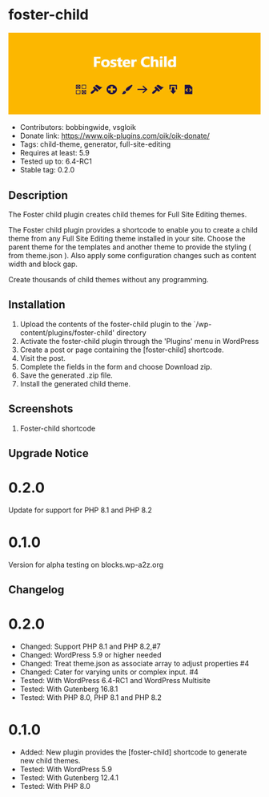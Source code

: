 # foster-child 
![banner](assets/foster-child-banner-772x250.jpg)
* Contributors: bobbingwide, vsgloik
* Donate link: https://www.oik-plugins.com/oik/oik-donate/
* Tags: child-theme, generator, full-site-editing
* Requires at least: 5.9
* Tested up to: 6.4-RC1
* Stable tag: 0.2.0

## Description 
The Foster child plugin creates child themes for Full Site Editing themes.

The Foster child plugin provides a shortcode to enable you to create a child theme from any Full Site Editing theme installed in your site.
Choose the parent theme for the templates and another theme to provide the styling ( from theme.json ).
Also apply some configuration changes such as content width and block gap.

Create thousands of child themes without any programming.

## Installation 
1. Upload the contents of the foster-child plugin to the `/wp-content/plugins/foster-child' directory
1. Activate the foster-child plugin through the 'Plugins' menu in WordPress
1. Create a post or page containing the [foster-child] shortcode.
1. Visit the post.
1. Complete the fields in the form and choose Download zip.
1. Save the generated .zip file.
1. Install the generated child theme.

## Screenshots 
1. Foster-child shortcode

## Upgrade Notice 
# 0.2.0 
Update for support for PHP 8.1 and PHP 8.2

# 0.1.0 
Version for alpha testing on blocks.wp-a2z.org


## Changelog 
# 0.2.0 
* Changed: Support PHP 8.1 and PHP 8.2,#7
* Changed: WordPress 5.9 or higher needed
* Changed: Treat theme.json as associate array to adjust properties #4
* Changed: Cater for varying units or complex input. #4
* Tested: With WordPress 6.4-RC1 and WordPress Multisite
* Tested: With Gutenberg 16.8.1
* Tested: With PHP 8.0, PHP 8.1 and PHP 8.2

# 0.1.0 
* Added: New plugin provides the [foster-child] shortcode to generate new child themes.
* Tested: With WordPress 5.9
* Tested: With Gutenberg 12.4.1
* Tested: With PHP 8.0
